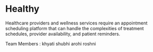 # Healthy
Healthcare providers and wellness services require an appointment scheduling platform that can handle the complexities of treatment schedules, provider availability, and patient reminders.

Team Members :
khyati
shubhi
arohi
roshni
